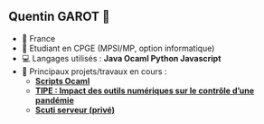 ## Quentin GAROT 👋

- :round_pushpin: France
- :ledger: Etudiant en CPGE (MPSI/MP, option informatique)
- :computer: Langages utilisés : **Java Ocaml Python Javascript**
- 🔭 Principaux projets/travaux en cours :
  - [**Scripts Ocaml**](https://github.com/QGarot/mpsi-ocaml-fr)
  - [**TIPE : Impact des outils numériques sur le contrôle d’une pandémie**](https://github.com/QGarot/covid-simulation)
  - [**Scuti serveur (privé)**](https://github.com/QGarot/scuti-java-refactoring)

